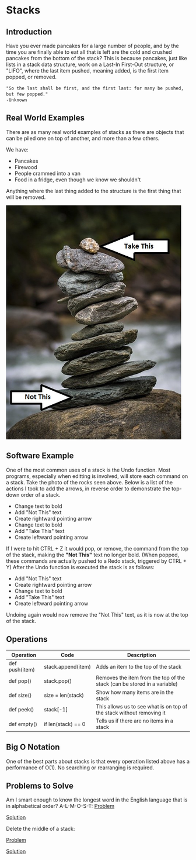 # Stacks

## Introduction
Have you ever made pancakes for a large number of people, and by the time you are finally able to eat all that is left are the cold and crushed pancakes from the bottom of the stack? This is because pancakes, just like lists in a stack data structure, work on a Last-In First-Out structure, or "LIFO", where the last item pushed, meaning added, is the first item popped, or removed.

    "So the last shall be first, and the first last: for many be pushed, but few popped."
    -Unknown

## Real World Examples
There are as many real world examples of stacks as there are objects that can be piled one on top of another, and more than a few others.

We have:
* Pancakes
* Firewood
* People crammed into a van
* Food in a fridge, even though we know we shouldn't

Anything where the last thing added to the structure is the first thing that will be removed. 

![Stack of Rocks](Final/Picture/stone-tower-4519290_640.jpg)

## Software Example
One of the most common uses of a stack is the Undo function. Most programs, especially when editting is involved, will store each command on a stack. Take the photo of the rocks seen above. Below is a list of the actions I took to add the arrows, in reverse order to demonstrate the top-down order of a stack.
* Change text to bold
* Add "Not This" text
* Create rightward pointing arrow
* Change text to bold
* Add "Take This" text
* Create leftward pointing arrow

If I were to hit CTRL + Z it would pop, or remove, the command from the top of the stack, making the **"Not This"** text no longer bold. (When popped, these commands are actually pushed to a Redo stack, triggered by CTRL + Y) After the Undo function is executed the stack is as follows:
* Add "Not This" text
* Create rightward pointing arrow
* Change text to bold
* Add "Take This" text
* Create leftward pointing arrow

Undoing again would now remove the "Not This" text, as it is now at the top of the stack.

## Operations
Operation | Code | Description
--------- | ---- | -----------
def push(item) | stack.append(item) | Adds an item to the top of the stack
def pop() | stack.pop() | Removes the item from the top of the stack (can be stored in a variable)
def size() | size = len(stack) | Show how many items are in the stack
def peek() | stack[-1] | This allows us to see what is on top of the stack without removing it
def empty() | if len(stack) == 0 | Tells us if there are no items in a stack

## Big O Notation
One of the best parts about stacks is that every operation listed above has a performance of O(1). No searching or rearranging is required.

## Problems to Solve
Am I smart enough to know the longest word in the English language that is in alphabetical order? A-L-M-O-S-T:
[Problem](Python\stack_1.py)

[Solution](Python\stack_1_solution.py)

Delete the middle of a stack:

[Problem](Python\stack_2.py)

[Solution](Python\stack_2_solution.py)
